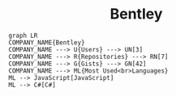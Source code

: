 <h1 align="center">Bentley</h1>

```mermaid
graph LR
COMPANY_NAME{Bentley}
COMPANY_NAME ---> U{Users} ---> UN[3]
COMPANY_NAME ---> R{Repositories} ---> RN[7]
COMPANY_NAME ---> G{Gists} ---> GN[42]
COMPANY_NAME ---> ML{Most Used<br>Languages}
ML --> JavaScript[JavaScript]
ML --> C#[C#]
```
